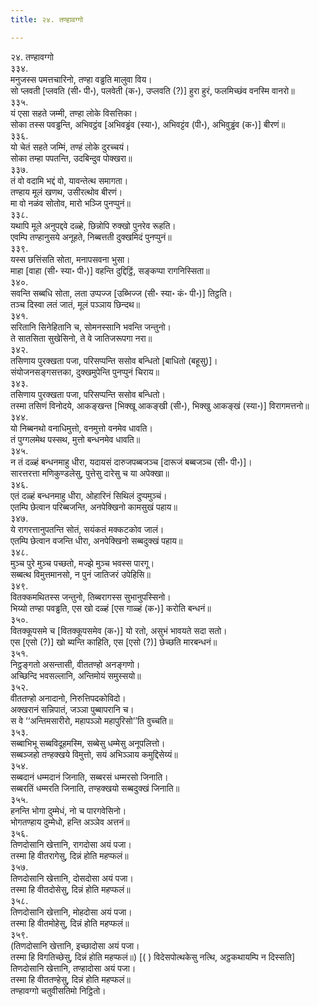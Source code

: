 ```yaml
---
title: २४. तण्हावग्गो

---
```

२४. तण्हावग्गो  
३३४.  
मनुजस्स पमत्तचारिनो, तण्हा वड्ढति मालुवा विय।  
सो प्लवती [प्लवति (सी॰ पी॰), पलवेती (क॰), उप्लवति (?)] हुरा हुरं, फलमिच्छंव वनस्मि वानरो॥  
३३५.  
यं एसा सहते जम्मी, तण्हा लोके विसत्तिका।  
सोका तस्स पवड्ढन्ति, अभिवट्ठंव [अभिवड्ढंव (स्या॰), अभिवट्टंव (पी॰), अभिवुड्ढंव (क॰)] बीरणं॥  
३३६.  
यो चेतं सहते जम्मिं, तण्हं लोके दुरच्चयं।  
सोका तम्हा पपतन्ति, उदबिन्दुव पोक्खरा॥  
३३७.  
तं वो वदामि भद्दं वो, यावन्तेत्थ समागता।  
तण्हाय मूलं खणथ, उसीरत्थोव बीरणं।  
मा वो नळंव सोतोव, मारो भञ्जि पुनप्पुनं॥  
३३८.  
यथापि मूले अनुपद्दवे दळ्हे, छिन्नोपि रुक्खो पुनरेव रूहति।  
एवम्पि तण्हानुसये अनूहते, निब्बत्तती दुक्खमिदं पुनप्पुनं॥  
३३९.  
यस्स छत्तिंसति सोता, मनापसवना भुसा।  
माहा [वाहा (सी॰ स्या॰ पी॰)] वहन्ति दुद्दिट्ठिं, सङ्कप्पा रागनिस्सिता॥  
३४०.  
सवन्ति सब्बधि सोता, लता उप्पज्ज [उब्भिज्ज (सी॰ स्या॰ कं॰ पी॰)] तिट्ठति।  
तञ्च दिस्वा लतं जातं, मूलं पञ्ञाय छिन्दथ॥  
३४१.  
सरितानि सिनेहितानि च, सोमनस्सानि भवन्ति जन्तुनो।  
ते सातसिता सुखेसिनो, ते वे जातिजरूपगा नरा॥  
३४२.  
तसिणाय पुरक्खता पजा, परिसप्पन्ति ससोव बन्धितो [बाधितो (बहूसु)]।  
संयोजनसङ्गसत्तका, दुक्खमुपेन्ति पुनप्पुनं चिराय॥  
३४३.  
तसिणाय पुरक्खता पजा, परिसप्पन्ति ससोव बन्धितो।  
तस्मा तसिणं विनोदये, आकङ्खन्त [भिक्खू आकङ्खी (सी॰), भिक्खु आकङ्खं (स्या॰)] विरागमत्तनो॥  
३४४.  
यो निब्बनथो वनाधिमुत्तो, वनमुत्तो वनमेव धावति।  
तं पुग्गलमेथ पस्सथ, मुत्तो बन्धनमेव धावति॥  
३४५.  
न तं दळ्हं बन्धनमाहु धीरा, यदायसं दारुजपब्बजञ्च [दारूजं बब्बजञ्च (सी॰ पी॰)]।  
सारत्तरत्ता मणिकुण्डलेसु, पुत्तेसु दारेसु च या अपेक्खा॥  
३४६.  
एतं दळ्हं बन्धनमाहु धीरा, ओहारिनं सिथिलं दुप्पमुञ्चं।  
एतम्पि छेत्वान परिब्बजन्ति, अनपेक्खिनो कामसुखं पहाय॥  
३४७.  
ये रागरत्तानुपतन्ति सोतं, सयंकतं मक्कटकोव जालं।  
एतम्पि छेत्वान वजन्ति धीरा, अनपेक्खिनो सब्बदुक्खं पहाय॥  
३४८.  
मुञ्च पुरे मुञ्च पच्छतो, मज्झे मुञ्च भवस्स पारगू।  
सब्बत्थ विमुत्तमानसो, न पुनं जातिजरं उपेहिसि॥  
३४९.  
वितक्कमथितस्स जन्तुनो, तिब्बरागस्स सुभानुपस्सिनो।  
भिय्यो तण्हा पवड्ढति, एस खो दळ्हं [एस गाळ्हं (क॰)] करोति बन्धनं॥  
३५०.  
वितक्कूपसमे च [वितक्कूपसमेव (क॰)] यो रतो, असुभं भावयते सदा सतो।  
एस [एसो (?)] खो ब्यन्ति काहिति, एस [एसो (?)] छेच्छति मारबन्धनं॥  
३५१.  
निट्ठङ्गतो असन्तासी, वीततण्हो अनङ्गणो।  
अच्छिन्दि भवसल्लानि, अन्तिमोयं समुस्सयो॥  
३५२.  
वीततण्हो अनादानो, निरुत्तिपदकोविदो।  
अक्खरानं सन्निपातं, जञ्ञा पुब्बापरानि च।  
स वे ‘‘अन्तिमसारीरो, महापञ्ञो महापुरिसो’’ति वुच्चति॥  
३५३.  
सब्बाभिभू सब्बविदूहमस्मि, सब्बेसु धम्मेसु अनूपलित्तो।  
सब्बञ्जहो तण्हक्खये विमुत्तो, सयं अभिञ्ञाय कमुद्दिसेय्यं॥  
३५४.  
सब्बदानं धम्मदानं जिनाति, सब्बरसं धम्मरसो जिनाति।  
सब्बरतिं धम्मरति जिनाति, तण्हक्खयो सब्बदुक्खं जिनाति॥  
३५५.  
हनन्ति भोगा दुम्मेधं, नो च पारगवेसिनो।  
भोगतण्हाय दुम्मेधो, हन्ति अञ्ञेव अत्तनं॥  
३५६.  
तिणदोसानि खेत्तानि, रागदोसा अयं पजा।  
तस्मा हि वीतरागेसु, दिन्नं होति महप्फलं॥  
३५७.  
तिणदोसानि खेत्तानि, दोसदोसा अयं पजा।  
तस्मा हि वीतदोसेसु, दिन्नं होति महप्फलं॥  
३५८.  
तिणदोसानि खेत्तानि, मोहदोसा अयं पजा।  
तस्मा हि वीतमोहेसु, दिन्नं होति महप्फलं॥  
३५९.  
(तिणदोसानि खेत्तानि, इच्छादोसा अयं पजा।  
तस्मा हि विगतिच्छेसु, दिन्नं होति महप्फलं॥) [( ) विदेसपोत्थकेसु नत्थि, अट्ठकथायम्पि न दिस्सति]  
तिणदोसानि खेत्तानि, तण्हादोसा अयं पजा।  
तस्मा हि वीततण्हेसु, दिन्नं होति महप्फलं॥  
तण्हावग्गो चतुवीसतिमो निट्ठितो।  